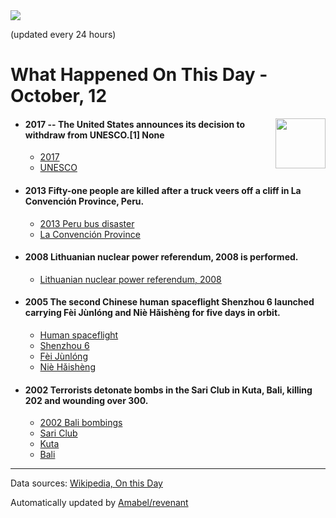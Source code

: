 <img src="https://img.shields.io/badge/last%20updated%20at-2020--10--12%2000%3A13%20(UTC)-brightgreen?style=for-the-badge">

(updated every 24 hours)

# What Happened On This Day - October, 12

<img align="right" src="https://user-images.githubusercontent.com/12688422/87848414-3e9d0800-c91b-11ea-84df-7ebcb2c52b8d.png" width="80px">

- #### 2017 -- The United States announces its decision to withdraw from UNESCO.[1] None

  - [2017](https://wikipedia.org/wiki/2017)
  - [UNESCO](https://wikipedia.org/wiki/UNESCO)

- #### 2013 Fifty-one people are killed after a truck veers off a cliff in La Convención Province, Peru.

  - [2013 Peru bus disaster](https://wikipedia.org/wiki/2013_Peru_bus_disaster)
  - [La Convención Province](https://wikipedia.org/wiki/La_Convenci%C3%B3n_Province)

- #### 2008 Lithuanian nuclear power referendum, 2008 is performed.

  - [Lithuanian nuclear power referendum, 2008](https://wikipedia.org/wiki/Lithuanian_nuclear_power_referendum,_2008)

- #### 2005 The second Chinese human spaceflight Shenzhou 6 launched carrying Fèi Jùnlóng and Niè Hǎishèng for five days in orbit.

  - [Human spaceflight](https://wikipedia.org/wiki/Human_spaceflight)
  - [Shenzhou 6](https://wikipedia.org/wiki/Shenzhou_6)
  - [Fèi Jùnlóng](https://wikipedia.org/wiki/F%C3%A8i_J%C3%B9nl%C3%B3ng)
  - [Niè Hǎishèng](https://wikipedia.org/wiki/Ni%C3%A8_H%C7%8Eish%C3%A8ng)

- #### 2002 Terrorists detonate bombs in the Sari Club in Kuta, Bali, killing 202 and wounding over 300.

  - [2002 Bali bombings](https://wikipedia.org/wiki/2002_Bali_bombings)
  - [Sari Club](https://wikipedia.org/wiki/Sari_Club)
  - [Kuta](https://wikipedia.org/wiki/Kuta)
  - [Bali](https://wikipedia.org/wiki/Bali)
---

Data sources: [Wikipedia, On this Day](https://byabbe.se/on-this-day/)

Automatically updated by [Amabel/revenant](https://github.com/Amabel/revenant)